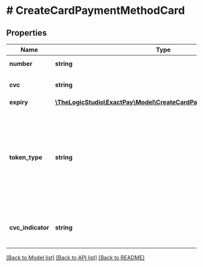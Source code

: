 # # CreateCardPaymentMethodCard

## Properties

Name | Type | Description | Notes
------------ | ------------- | ------------- | -------------
**number** | **string** | Card number. |
**cvc** | **string** | CVC or CVV for the card. | [optional]
**expiry** | [**\TheLogicStudio\ExactPay\Model\CreateCardPaymentMethodCardExpiry**](CreateCardPaymentMethodCardExpiry.md) |  |
**token_type** | **string** | The type of payment token to create. Defaults to &#39;platform&#39;, or &#39;network&#39; if network tokens are enabled for your Account. | [optional]
**cvc_indicator** | **string** | Indicates the state of the CVC or CVV for the card. | [optional]

[[Back to Model list]](../../README.md#models) [[Back to API list]](../../README.md#endpoints) [[Back to README]](../../README.md)
